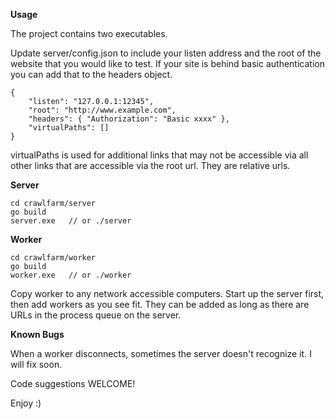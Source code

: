 **Usage**

The project contains two executables.

Update server/config.json to include your listen address and the root of the website that you would like to test. If your site is behind basic authentication you can add that to the headers object.

~~~~ 
{
    "listen": "127.0.0.1:12345",
    "root": "http://www.example.com",
    "headers": { "Authorization": "Basic xxxx" },
    "virtualPaths": []
}
~~~~

virtualPaths is used for additional links that may not be accessible via all other links that are accessible via the root url. They are relative urls.

**Server**

~~~~
cd crawlfarm/server
go build
server.exe   // or ./server
~~~~

**Worker**

~~~~
cd crawlfarm/worker
go build
worker.exe   // or ./worker
~~~~

Copy worker to any network accessible computers. Start up the server first, then add workers as you see fit. They can be added as long as there are URLs in the process queue on the server.


**Known Bugs**

When a worker disconnects, sometimes the server doesn't recognize it. I will fix soon.

Code suggestions WELCOME!

Enjoy :)